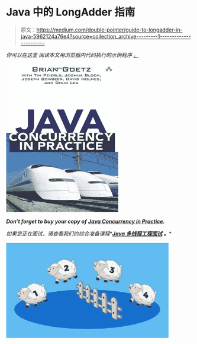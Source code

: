 # Java 中的 LongAdder 指南

> 原文：<https://medium.com/double-pointer/guide-to-longadder-in-java-5962124a76e4?source=collection_archive---------1----------------------->

*你可以在这里* *阅读本文用浏览器内代码执行的示例程序* [*。*](https://bit.ly/313DxvE)

[![](img/071f4588dd55326f99b5bb0d3561be8f.png)](https://amzn.to/3K3E1WD)

***Don’t forget to buy your copy of*** [***Java Concurrency in Practice***](https://amzn.to/3K3E1WD)***.***

*如果您正在面试，请查看我们的综合准备课程**[***Java 多线程工程面试***](https://bit.ly/2QfKXCK) ***。****

*![](img/5cdb9796c5b902526f96e63163da46af.png)*